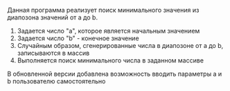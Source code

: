 Данная программа реализует поиск минимального значения из диапозона значений от a до b.

1. Задается число "a", которое является начальным значением
2. Задается число "b" - конечное значение 
3. Случайным образом, сгенерированные числа в диапозоне от a до b, записываются в массив
4. Выполняется поиск минимального числа в заданном массиве

В обновленной версии добавлена возможность вводить параметры a и b пользователю самостоятельно 
